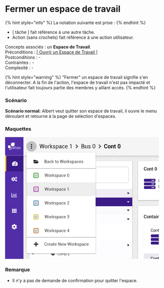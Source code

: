 # Fermer un espace de travail

{% hint style="info" %}
La notation suivante est prise :
{% endhint %}

* \[ tâche \] fait référence à une autre tâche.
* Action \(sans crochets\) fait référence à une action utilisateur.

Concepts associés : un **Espace de Travail**.  
Préconditions : [\[ Ouvrir un Espace de Travail \]](charger-un-espace-de-travail.md)  
Postconditions : -  
Contraintes : -  
Complexité : -

{% hint style="warning" %}
"Fermer" un espace de travail signifie s'en déconnecter. A la fin de l'action, l'espace de travail n'est pas impacté et l'utilisateur fait toujours partie des membres y aillant accès.
{% endhint %}

### Scénario

**Scénario normal:** Albert veut quitter son espace de travail, il ouvre le menu déroulant et retourne à la page de selection d'espaces.

### Maquettes

![](../../.gitbook/assets/proposition-fil-d-ariane-6.png)

### Remarque

* Il n'y a pas de demande de confirmation pour quitter l'espace.


